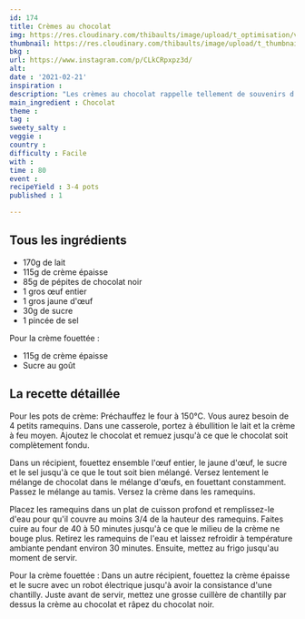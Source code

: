```yaml
---
id: 174
title: Crèmes au chocolat
img: https://res.cloudinary.com/thibaults/image/upload/t_optimisation/v1613930869/Recipes/20210221_cremes_chocolat.jpg
thumbnail: https://res.cloudinary.com/thibaults/image/upload/t_thumbnail_josie/v1613930869/Recipes/20210221_cremes_chocolat.jpg
bkg : 
url: https://www.instagram.com/p/CLkCRpxpz3d/
alt: 
date : '2021-02-21'
inspiration : 
description: "Les crèmes au chocolat rappelle tellement de souvenirs d'enfance. Découvrez cette recette de crème maison."
main_ingredient : Chocolat
theme : 
tag : 
sweety_salty : 
veggie :
country : 
difficulty : Facile
with : 
time : 80
event : 
recipeYield : 3-4 pots
published : 1

---
```


## Tous les ingrédients
 - 170g de lait
 - 115g de crème épaisse
 - 85g de pépites de chocolat noir
 - 1 gros œuf entier
 - 1 gros jaune d'œuf
 - 30g de sucre
 - 1 pincée de sel

Pour la crème fouettée :
 - 115g de crème épaisse
 - Sucre au goût

## La recette détaillée
Pour les pots de crème: Préchauffez le four à 150°C. Vous aurez besoin de 4 petits ramequins.
Dans une casserole, portez à ébullition le lait et la crème à feu moyen. Ajoutez le chocolat et remuez jusqu'à ce que le chocolat soit complètement fondu.

Dans un récipient, fouettez ensemble l'œuf entier, le jaune d'œuf, le sucre et le sel jusqu'à ce que le tout soit bien mélangé. Versez lentement le mélange de chocolat dans le mélange d'œufs, en fouettant constamment. Passez le mélange au tamis. Versez la crème dans les ramequins.

Placez les ramequins dans un plat de cuisson profond et remplissez-le d'eau pour qu'il couvre au moins 3/4 de la hauteur des ramequins. Faites cuire au four de 40 à 50 minutes jusqu'à ce que le milieu de la crème ne bouge plus.
Retirez les ramequins de l'eau et laissez refroidir à température ambiante pendant environ 30 minutes. Ensuite, mettez au frigo jusqu'au moment de servir.

Pour la crème fouettée :
Dans un autre récipient, fouettez la crème épaisse et le sucre avec un robot électrique jusqu'à avoir la consistance d'une chantilly. Juste avant de servir, mettez une grosse cuillère de chantilly par dessus la crème au chocolat et râpez du chocolat noir.